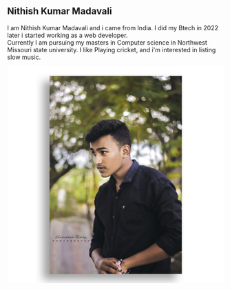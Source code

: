 ## Nithish Kumar Madavali

I am Nithish Kumar Madavali and i came from India. I did my Btech in 2022 later i started working as a web developer. <br /> Currently I am pursuing my masters in Computer science in Northwest Missouri state university. I like Playing cricket, and i'm interested in listing slow music.


![Myimage](image.jpeg)
